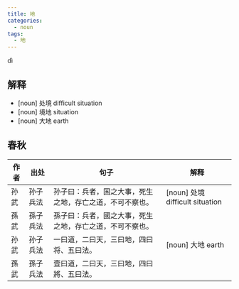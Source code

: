 ```yaml
---
title: 地
categories:
  - noun
tags:
  - 地
---
```

dì
<!-- more -->

## 解释
* [noun] 处境 difficult situation
* [noun] 境地 situation
* [noun] 大地 earth

## 春秋
作者|出处|句子|解释
---|---|---|---
孙武|孙子兵法|孙子曰：兵者，国之大事，死生之地，存亡之道，不可不察也。| [noun] 处境 difficult situation
孫武|孫子兵法|孫子曰：兵者，國之大事，死生之地，存亡之道，不可不察也。|
孙武|孙子兵法|一曰道，二曰天，三曰地，四曰将、五曰法。|[noun] 大地 earth
孫武|孫子兵法|壹曰道，二曰天，三曰地，四曰將、五曰法。
